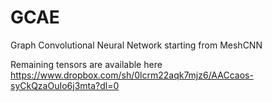# GCAE
Graph Convolutional Neural Network starting from MeshCNN

Remaining tensors are available here https://www.dropbox.com/sh/0lcrm22aqk7mjz6/AACcaos-syCkQzaOuIo6j3mta?dl=0
